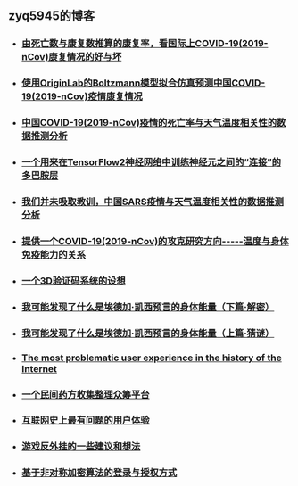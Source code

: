zyq5945的博客
---------  
+ ### [由死亡数与康复数推算的康复率，看国际上COVID-19(2019-nCov)康复情况的好与坏](blog_14.md)
+ ### [使用OriginLab的Boltzmann模型拟合仿真预测中国COVID-19(2019-nCov)疫情康复情况](blog_13.md)
+ ### [中国COVID-19(2019-nCov)疫情的死亡率与天气温度相关性的数据推测分析](blog_12.md)
+ ### [一个用来在TensorFlow2神经网络中训练神经元之间的“连接”的多巴胺层](blog_11.md)
+ ### [我们并未吸取教训，中国SARS疫情与天气温度相关性的数据推测分析](blog_10.md)
+ ### [提供一个COVID-19(2019-nCov)的攻克研究方向-----温度与身体免疫能力的关系](blog_9.md)
+ ### [一个3D验证码系统的设想](blog_8.md)
+ ### [我可能发现了什么是埃德加·凯西预言的身体能量（下篇·解密）](blog_7.md)
+ ### [我可能发现了什么是埃德加·凯西预言的身体能量（上篇·猜谜）](blog_6.md)
+ ### [The most problematic user experience in the history of the Internet](blog_5.md)
+ ### [一个民间药方收集整理众筹平台](blog_4.md)
+ ### [互联网史上最有问题的用户体验](blog_3.md)
+ ### [游戏反外挂的一些建议和想法](blog_2.md)
+ ### [基于非对称加密算法的登录与授权方式](blog_1.md)

